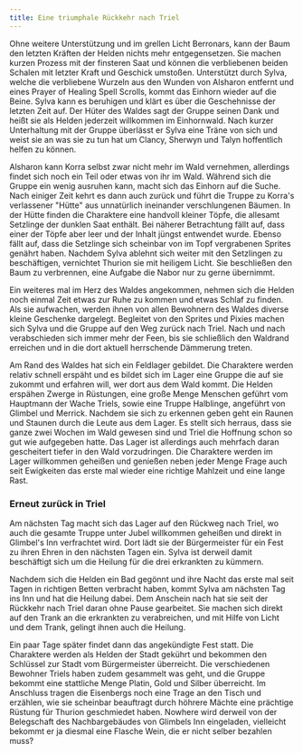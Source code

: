 ```yaml
---
title: Eine triumphale Rückkehr nach Triel
---
```


Ohne weitere Unterstützung und im grellen Licht Berronars, kann der Baum den letzten Kräften der Helden nichts mehr entgegensetzen. Sie machen kurzen Prozess mit der finsteren Saat und können die verbliebenen beiden Schalen mit letzter Kraft und Geschick umstoßen. Unterstützt durch Sylva, welche die verbliebene Wurzeln aus den Wunden von Alsharon entfernt und eines Prayer of Healing Spell Scrolls, kommt das Einhorn wieder auf die Beine. Sylva kann es beruhigen und klärt es über die Geschehnisse der letzten Zeit auf. Der Hüter des Waldes sagt der Gruppe seinen Dank und heißt sie als Helden jederzeit willkommen im Einhornwald. Nach kurzer Unterhaltung mit der Gruppe überlässt er Sylva eine Träne von sich und weist sie an was sie zu tun hat um Clancy, Sherwyn und Talyn hoffentlich helfen zu können.

Alsharon kann Korra selbst zwar nicht mehr im Wald vernehmen, allerdings findet sich noch ein Teil oder etwas von ihr im Wald. Während sich die Gruppe ein wenig ausruhen kann, macht sich das Einhorn auf die Suche. Nach einiger Zeit kehrt es dann auch zurück und führt die Truppe zu Korra's verlassener "Hütte" aus unnatürlich ineinander verschlungenen Bäumen. In der Hütte finden die Charaktere eine handvoll kleiner Töpfe, die allesamt Setzlinge der dunklen Saat enthält. Bei näherer Betrachtung fällt auf, dass einer der Töpfe aber leer und der Inhalt jüngst entwendet wurde. Ebenso fällt auf, dass die Setzlinge sich scheinbar von im Topf vergrabenen Sprites genährt haben. Nachdem Sylva ablehnt sich weiter mit den Setzlingen zu beschäftigen, vernichtet Thurion sie mit heiligem Licht. Sie beschließen den Baum zu verbrennen, eine Aufgabe die Nabor nur zu gerne übernimmt.

Ein weiteres mal im Herz des Waldes angekommen, nehmen sich die Helden noch einmal Zeit etwas zur Ruhe zu kommen und etwas Schlaf zu finden. Als sie aufwachen, werden ihnen von allen Bewohnern des Waldes diverse kleine Geschenke dargelegt. Begleitet von den Sprites und Pixies machen sich Sylva und die Gruppe auf den Weg zurück nach Triel. Nach und nach verabschieden sich immer mehr der Feen, bis sie schließlich den Waldrand erreichen und in die dort aktuell herrschende Dämmerung treten.

Am Rand des Waldes hat sich ein Feldlager gebildet. Die Charaktere werden relativ schnell erspäht und es bildet sich im Lager eine Gruppe die auf sie zukommt und erfahren will, wer dort aus dem Wald kommt. Die Helden erspähen Zwerge in Rüstungen, eine große Menge Menschen geführt vom Hauptmann der Wache Triels, sowie eine Truppe Halblinge, angeführt von Glimbel und Merrick. Nachdem sie sich zu erkennen geben geht ein Raunen und Staunen durch die Leute aus dem Lager. Es stellt sich herraus, dass sie ganze zwei Wochen im Wald gewesen sind und Triel die Hoffnung schon so gut wie aufgegeben hatte. Das Lager ist allerdings auch mehrfach daran gescheitert tiefer in den Wald vorzudringen. Die Charaktere werden im Lager willkommen geheißen und genießen neben jeder Menge Frage auch seit Ewigkeiten das erste mal wieder eine richtige Mahlzeit und eine lange Rast.

### Erneut zurück in Triel

 Am nächsten Tag macht sich das Lager auf den Rückweg nach Triel, wo auch die gesamte Truppe unter Jubel willkommen geheißen und direkt in Glimbel's Inn verfrachtet wird. Dort lädt sie der Bürgermeister für ein Fest zu ihren Ehren in den nächsten Tagen ein. Sylva ist derweil damit beschäftigt sich um die Heilung für die drei erkrankten zu kümmern.

Nachdem sich die Helden ein Bad gegönnt und ihre Nacht das erste mal seit Tagen in richtigen Betten verbracht haben, kommt Sylva am nächsten Tag ins Inn und hat die Heilung dabei. Dem Anschein nach hat sie seit der Rückkehr nach Triel daran ohne Pause gearbeitet. Sie machen sich direkt auf den Trank an die erkrankten zu verabreichen, und mit Hilfe von Licht und dem Trank, gelingt ihnen auch die Heilung.

Ein paar Tage später findet dann das angekündigte Fest statt. Die Charaktere werden als Helden der Stadt gekührt und bekommen den Schlüssel zur Stadt vom Bürgermeister überreicht. Die verschiedenen Bewohner Triels haben zudem gesammelt was geht, und die Gruppe bekommt eine stattliche Menge Platin, Gold und Silber überreicht. Im Anschluss tragen die Eisenbergs noch eine Trage an den Tisch und erzählen, wie sie scheinbar beauftragt durch höhrere Mächte eine prächtige Rüstung für Thurion geschmiedet haben. Nowhere wird derweil von der Belegschaft des Nachbargebäudes von Glimbels Inn eingeladen, vielleicht bekommt er ja diesmal eine Flasche Wein, die er nicht selber bezahlen muss?
